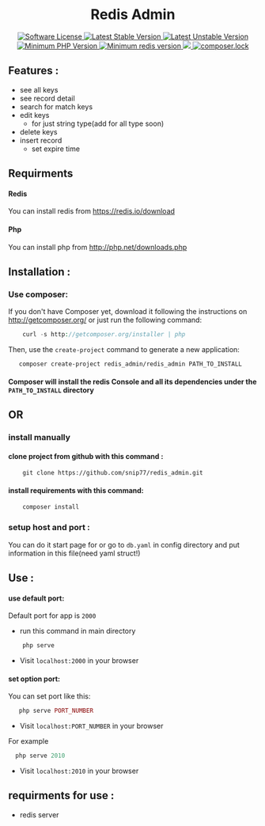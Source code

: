 <h1 align="center" >Redis Admin</h1>
<p align="center">
    <a href="LICENSE" target="_blank">
        <img alt="Software License" src="https://poser.pugx.org/redis_admin/redis_admin/license">
    </a>
    <a href="https://packagist.org/packages/redis_admin/redis_admin" target="_blank">
        <img alt="Latest Stable Version" src="https://poser.pugx.org/redis_admin/redis_admin/v/stable">
    </a>
    <a href="https://packagist.org/packages/redis_admin/redis_admin" target="_blank">
        <img alt="Latest Unstable Version" src="https://poser.pugx.org/redis_admin/redis_admin/v/unstable">
    </a>
    <a href="https://php.net/" target="_blank">
        <img alt="Minimum PHP Version" src="https://img.shields.io/badge/php-%3E%3D%207.1.3-8892BF.svg">
    </a>
    <a href="https://http://redis.io/" target="_blank">
        <img alt="Minimum redis version" src="https://img.shields.io/badge/redis-%3E%3D%201.0.0-FC5252.svg">
    </a>
    <a href="https://www.codefactor.io/repository/github/snip77/redis_admin">
        <img src="https://www.codefactor.io/repository/github/snip77/redis_admin/badge" />
    </a>
    <a href="https://packagist.org/packages/redis_admin/redis_admin">
        <img alt="composer.lock" src='https://poser.pugx.org/redis_admin/redis_admin/composerlock'>
    </a>
</p>

## Features :
  - see all keys
  - see record detail
  - search for match keys
  - edit keys
    - for just string type(add for all type soon)
  - delete keys
  - insert record
    - set expire time
    
    

## Requirments
#### Redis
  You can install redis from https://redis.io/download
      
 #### Php
  You can install php from http://php.net/downloads.php


## Installation :

###   Use composer:
   If you don't have Composer yet, download it following the instructions on http://getcomposer.org/ or just run the following command:

```php
    curl -s http://getcomposer.org/installer | php 
```

  Then, use the `create-project` command to generate a new application:
  
 ```
    composer create-project redis_admin/redis_admin PATH_TO_INSTALL
 ```
 
 #### Composer will install the redis Console and all its dependencies under the `PATH_TO_INSTALL` directory

## OR

### install manually
    
   #### clone project from github with this command :
```
    git clone https://github.com/snip77/redis_admin.git
```
   #### install requirements with this command:
```php
    composer install
```

### setup host and port :
  You can do it start page for or go to ```db.yaml``` in  config directory and put information in this file(need yaml struct!)
  
  
## Use :
  #### use default port:
  Default port for app is `2000`
  - run this command in main directory
    
```php
    php serve
```  

  - Visit `localhost:2000` in your browser
  
  #### set option port:
   You can set port like this:
```php
   php serve PORT_NUMBER
``` 
  - Visit `localhost:PORT_NUMBER` in your browser
  
  For example 
 
 ```php
   php serve 2010
``` 
  - Visit `localhost:2010` in your browser
  
  
## requirments for use :
  
  - redis server
